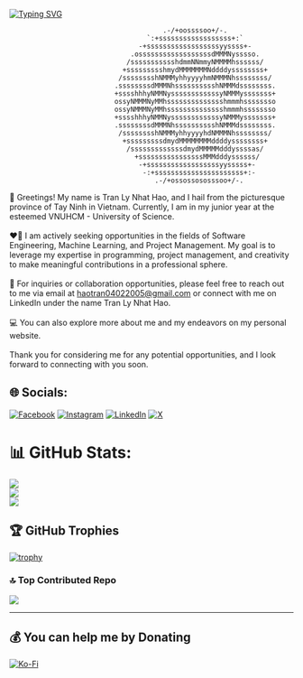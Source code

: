 [![Typing SVG](https://readme-typing-svg.demolab.com?font=Fira+Code&pause=1000&color=C8F733&random=false&width=435&lines=A+student+aiming+towards+technology)](https://git.io/typing-svg)

```
                                      .-/+oossssoo+/-.             
                                  `:+ssssssssssssssssss+:`         
                                -+ssssssssssssssssssyyssss+-       
                              .ossssssssssssssssssdMMMNysssso.     
                             /ssssssssssshdmmNNmmyNMMMMhssssss/    
                            +ssssssssshmydMMMMMMMNddddyssssssss+   
                           /sssssssshNMMMyhhyyyyhmNMMMNhssssssss/  
                          .ssssssssdMMMNhsssssssssshNMMMdssssssss. 
                          +sssshhhyNMMNyssssssssssssyNMMMysssssss+
                          ossyNMMMNyMMhsssssssssssssshmmmhssssssso
                          ossyNMMMNyMMhsssssssssssssshmmmhssssssso
                          +sssshhhyNMMNyssssssssssssyNMMMysssssss+
                          .ssssssssdMMMNhsssssssssshNMMMdssssssss. 
                           /sssssssshNMMMyhhyyyyhdNMMMNhssssssss/  
                            +sssssssssdmydMMMMMMMMddddyssssssss+   
                             /sssssssssssssdmydMMMMMdddyssssas/
                               +ssssssssssssssssMMMdddyssssss/
                                -+ssssssssssssssssssyysssss+-
                                 -:+ssssssssssssssssssssss+:-
                                    .-/+ossossososssoo+/-.      
```

👋 Greetings! My name is Tran Ly Nhat Hao, and I hail from the picturesque province of Tay Ninh in Vietnam. Currently, I am in my junior year at the esteemed VNUHCM - University of Science.<br><br>❤️‍🔥 I am actively seeking opportunities in the fields of Software Engineering, Machine Learning, and Project Management. My goal is to leverage my expertise in programming, project management, and creativity to make meaningful contributions in a professional sphere.<br><br>📘 For inquiries or collaboration opportunities, please feel free to reach out to me via email at haotran04022005@gmail.com or connect with me on LinkedIn under the name Tran Ly Nhat Hao.<br><br>💻 You can also explore more about me and my endeavors on my personal website.<br><br>Thank you for considering me for any potential opportunities, and I look forward to connecting with you soon.


## 🌐 Socials:
[![Facebook](https://img.shields.io/badge/Facebook-%231877F2.svg?logo=Facebook&logoColor=white)](https://facebook.com/nhathao.tranly.3) [![Instagram](https://img.shields.io/badge/Instagram-%23E4405F.svg?logo=Instagram&logoColor=white)](https://instagram.com/nhathao0402) [![LinkedIn](https://img.shields.io/badge/LinkedIn-%230077B5.svg?logo=linkedin&logoColor=white)](https://linkedin.com/in/tranlynhathao) [![X](https://img.shields.io/badge/X-black.svg?logo=X&logoColor=white)](https://x.com/TranLyNhatHao) 

# 📊 GitHub Stats:
![](https://github-readme-stats.vercel.app/api?username=tranlynhathao&theme=radical&hide_border=false&include_all_commits=false&count_private=false)<br/>
![](https://github-readme-streak-stats.herokuapp.com/?user=tranlynhathao&theme=radical&hide_border=false)<br/>
![](https://github-readme-stats.vercel.app/api/top-langs/?username=tranlynhathao&theme=radical&hide_border=false&include_all_commits=false&count_private=false&layout=compact)

## 🏆 GitHub Trophies
[![trophy](https://github-profile-trophy.vercel.app/?username=ryo-ma&theme=onedark)](https://github.com/ryo-ma/github-profile-trophy)

### 🔝 Top Contributed Repo
![](https://github-contributor-stats.vercel.app/api?username=tranlynhathao&limit=5&theme=tokyonight&combine_all_yearly_contributions=true)

---

## 💰 You can help me by Donating
[![Ko-Fi](https://ko-fi.com/img/githubbutton_sm.svg)](https://ko-fi.com/tranlynhathao) 
  
<!-- Proudly created with GPRM ( https://gprm.itsvg.in ) -->
